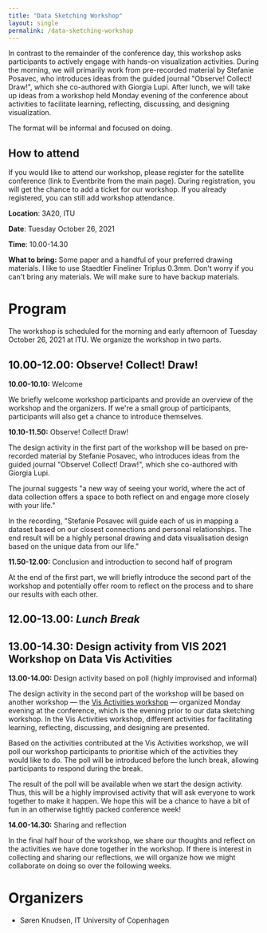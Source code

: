 ```yaml
---
title: "Data Sketching Workshop"
layout: single
permalink: /data-sketching-workshop
---
```


In contrast to the remainder of the conference day, this workshop asks participants to actively engage with hands-on visualization activities. During the morning, we will primarily work from pre-recorded material by Stefanie Posavec, who introduces ideas from the guided journal "Observe! Collect! Draw!", which she co-authored with Giorgia Lupi. After lunch, we will take up ideas from a workshop held Monday evening of the conference about activities to facilitate learning, reflecting, discussing, and designing visualization.

The format will be informal and focused on doing.

## How to attend

If you would like to attend our workshop, please register for the satellite conference (link to Eventbrite from the main page). During registration, you will get the chance to add a ticket for our workshop. If you already registered, you can still add workshop attendance.

**Location**: 3A20, ITU

**Date**: Tuesday October 26, 2021

**Time**: 10.00-14.30

**What to bring:** Some paper and a handful of your preferred drawing materials. I like to use Staedtler Fineliner Triplus 0.3mm. Don't worry if you can't bring any materials. We will make sure to have backup materials.

# Program

The workshop is scheduled for the morning and early afternoon of Tuesday October 26, 2021 at ITU. We organize the workshop in two parts. 

## 10.00-12.00: Observe! Collect! Draw!

**10.00-10.10:** Welcome

We briefly welcome workshop participants and provide an overview of the workshop and the organizers. If we're a small group of participants, participants will also get a chance to introduce themselves. 

**10.10-11.50:** Observe! Collect! Draw!

The design activity in the first part of the workshop will be based on pre-recorded material by Stefanie Posavec, who introduces ideas from the guided journal "Observe! Collect! Draw!", which she co-authored with Giorgia Lupi. 

The journal suggests "a new way of seeing your world, where the act of data collection offers a space to both reflect on and engage more closely with your life."
 
In the recording, "Stefanie Posavec will guide each of us in mapping a dataset based on our closest connections and personal relationships. The end result will be a highly personal drawing and data visualisation design based on the unique data from our life."
 
**11.50-12.00:** Conclusion and introduction to second half of program

At the end of the first part, we will briefly introduce the second part of the workshop and potentially offer room to reflect on the process and to share our results with each other.

## 12.00-13.00: _Lunch Break_

## 13.00-14.30: Design activity from VIS 2021 Workshop on Data Vis Activities

**13.00-14.00:** Design activity based on poll (highly improvised and informal)

The design activity in the second part of the workshop will be based on another workshop — the [Vis Activities workshop](https://visactivities.github.io/) — organized Monday evening at the conference, which is the evening prior to our data sketching workshop. In the Vis Activities workshop, different activities for facilitating learning, reflecting, discussing, and designing are presented. 

Based on the activities contributed at the Vis Activities workshop, we will poll our workshop participants to prioritise which of the activities they would like to do. The poll will be introduced before the lunch break, allowing participants to respond during the break. 

The result of the poll will be available when we start the design activity. Thus, this will be a highly improvised activity that will ask everyone to work together to make it happen. We hope this will be a chance to have a bit of fun in an otherwise tightly packed conference week!

**14.00-14.30:** Sharing and reflection

In the final half hour of the workshop, we share our thoughts and reflect on the activities we have done together in the workshop. If there is interest in collecting and sharing our reflections, we will organize how we might collaborate on doing so over the following weeks. 

# Organizers
* Søren Knudsen, IT University of Copenhagen
